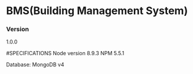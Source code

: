 # BMS(Building Management System)

### Version
1.0.0

#SPECIFICATIONS
Node version 8.9.3
NPM 5.5.1

Database: MongoDB v4 

